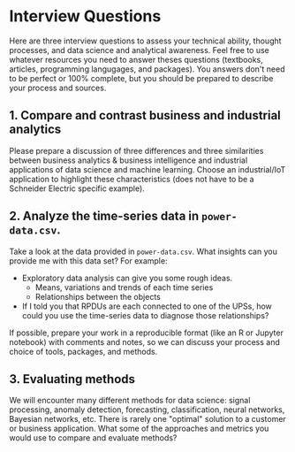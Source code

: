 # Interview Questions
Here are three interview questions to assess your technical ability, thought processes, and data science and analytical awareness.  Feel free to use whatever resources you need to answer theses questions (textbooks, articles, programming langugages, and packages). You answers don't need to be perfect or 100% complete, but you should be prepared to describe your process and sources.

## 1. Compare and contrast business and industrial analytics 
Please prepare a discussion of three differences and three similarities between business analytics & business intelligence and industrial applications of data science and machine learning.  Choose an industrial/IoT application to highlight these characteristics (does not have to be a Schneider Electric specific example).

## 2. Analyze the time-series data in `power-data.csv`.
Take a look at the data provided in `power-data.csv`.  What insights can you provide me with this data set?  For example:

  - Exploratory data analysis can give you some rough ideas.
    - Means, variations and trends of each time series
    - Relationships between the objects
  - If I told you that RPDUs are each connected to one of the UPSs, how could you use the time-series data to diagnose those relationships?

If possible, prepare your work in a reproducible format (like an R or Jupyter notebook) with comments and notes, so we can discuss your process and choice of tools, packages, and methods.

## 3. Evaluating methods
We will encounter many different methods for data science: signal processing, anomaly detection, forecasting, classification, neural networks, Bayesian networks, etc.  There is rarely one "optimal" solution to a customer or business application.  What some of the approaches and metrics you would use to compare and evaluate methods?
